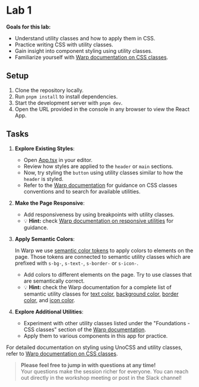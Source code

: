 # Lab 1

**Goals for this lab:**
- Understand utility classes and how to apply them in CSS.
- Practice writing CSS with utility classes.
- Gain insight into component styling using utility classes.
- Familiarize yourself with [Warp documentation on CSS classes](https://warp-ds.github.io/docs/foundations/).

## Setup

1. Clone the repository locally.
2. Run `pnpm install` to install dependencies.
3. Start the development server with `pnpm dev`. 
4. Open the URL provided in the console in any browser to view the React App.

## Tasks

1. **Explore Existing Styles**:
   - Open [App.tsx](../src/App.tsx) in your editor.
   - Review how styles are applied to the `header` or `main` sections.  
   - Now, try styling the `button` using utility classes similar to how the `header` is styled.
   - Refer to the [Warp documentation](https://warp-ds.github.io/docs/foundations/css-classes/unocss) for guidance on CSS classes conventions and to search for available utilities.

2. **Make the Page Responsive**:
   - Add responsiveness by using breakpoints with utility classes.
   - 💡 **Hint:** check [Warp documentation on responsive utilities](https://warp-ds.github.io/docs/foundations/css-classes/class-variants#available-breakpoints) for guidance.

3. **Apply Semantic Colors**:

   In Warp we use [semantic color tokens](https://warp-ds.github.io/docs/foundations/tokens/intro/#semantic-colour-tokens) to apply colors to elements on the page. Those tokens are connected to semantic utility classes which are prefixed with `s-bg-`, `s-text-`, `s-border-` or `s-icon-`.
   - Add colors to different elements on the page. Try to use classes that are semantically correct.
   - 💡 **Hint:** check the Warp documentation for a complete list of semantic utility classes for [text color](https://warp-ds.github.io/docs/foundations/css-classes/text-color), [background color](https://warp-ds.github.io/docs/foundations/css-classes/background-color), [border color](https://warp-ds.github.io/docs/foundations/css-classes/border-color), and [icon color](https://warp-ds.github.io/docs/foundations/css-classes/icon-color).

4. **Explore Additional Utilities**:
   - Experiment with other utility classes listed under the "Foundations - CSS classes" section of the [Warp documentation](https://warp-ds.github.io/docs/foundations/).
   - Apply them to various components in this app for practice.

For detailed documentation on styling using UnoCSS and utility classes, refer to [Warp documentation on CSS classes](https://warp-ds.github.io/docs/foundations/css-classes/unocss).

> **Please feel free to jump in with questions at any time!**  
> Your questions make the session richer for everyone. You can reach out directly in the workshop meeting or post in the Slack channel!


